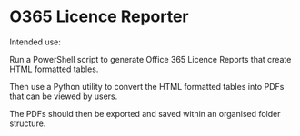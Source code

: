 # O365 Licence Reporter

Intended use:

Run a PowerShell script to generate Office 365 Licence Reports that create HTML formatted tables.

Then use a Python utility to convert the HTML formatted tables into PDFs that can be viewed by users.

The PDFs should then be exported and saved within an organised folder structure. 